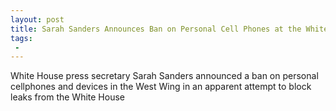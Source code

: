 ```yaml
---
layout: post
title: Sarah Sanders Announces Ban on Personal Cell Phones at the White House
tags:
 -
---
```

White House press secretary Sarah Sanders announced a ban on personal cellphones and devices in the West Wing in an apparent attempt to block leaks from the White House
